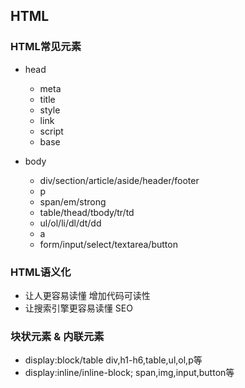 ## HTML 
### HTML常见元素
- head  
  - meta  
  - title
  - style
  - link
  - script
  - base
  
- body
  - div/section/article/aside/header/footer
  - p
  - span/em/strong
  - table/thead/tbody/tr/td
  - ul/ol/li/dl/dt/dd
  - a
  - form/input/select/textarea/button

### HTML语义化
- 让人更容易读懂 增加代码可读性
- 让搜索引擎更容易读懂 SEO

### 块状元素 & 内联元素

- display:block/table div,h1-h6,table,ul,ol,p等
- display:inline/inline-block; span,img,input,button等
